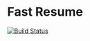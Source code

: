 # Fast Resume

[![Build Status](https://api.travis-ci.org/arcristo/fast-resume.svg)](https://travis-ci.org/arcristo/fast-resume)
